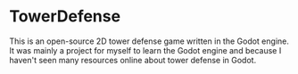 # TowerDefense
This is an open-source 2D tower defense game written in the Godot engine. It was mainly a project for myself to learn the Godot engine and because I haven't seen many resources online about tower defense in Godot.
